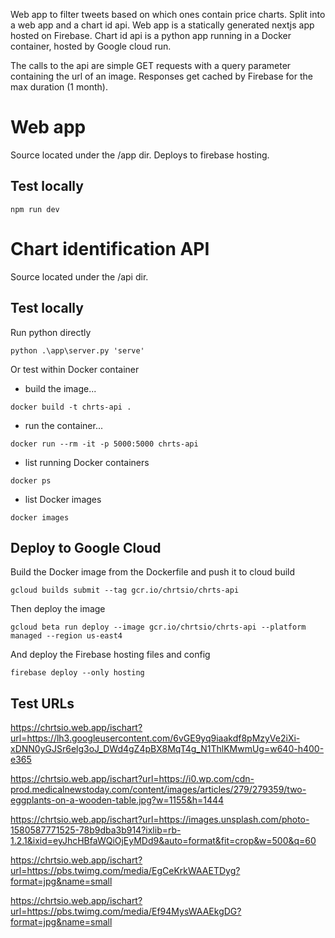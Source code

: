 
Web app to filter tweets based on which ones contain price charts. Split into a web app and a chart id api.
Web app is a statically generated nextjs app hosted on Firebase. Chart id api is a python app running in a Docker
container, hosted by Google cloud run.

The calls to the api are simple GET requests with a query parameter containing the url of an image. Responses get cached
by Firebase for the max duration (1 month).

# Web app

Source located under the /app dir.
Deploys to firebase hosting.

## Test locally

```
npm run dev
```

# Chart identification API

Source located under the /api dir.

## Test locally

Run python directly
```
python .\app\server.py 'serve' 
```

Or test within Docker container

- build the image...
```
docker build -t chrts-api . 
```

- run the container...
```
docker run --rm -it -p 5000:5000 chrts-api
```

- list running Docker containers
```
docker ps
```
- list Docker images
```
docker images
```

## Deploy to Google Cloud

Build the Docker image from the Dockerfile and push it to cloud build

```
gcloud builds submit --tag gcr.io/chrtsio/chrts-api
```
Then deploy the image
```
gcloud beta run deploy --image gcr.io/chrtsio/chrts-api --platform managed --region us-east4
```
And deploy the Firebase hosting files and config
```
firebase deploy --only hosting
```

## Test URLs

https://chrtsio.web.app/ischart?url=https://lh3.googleusercontent.com/6vGE9yq9iaakdf8pMzyVe2iXi-xDNN0yGJSr6elg3oJ_DWd4gZ4pBX8MqT4g_N1ThlKMwmUg=w640-h400-e365

https://chrtsio.web.app/ischart?url=https://i0.wp.com/cdn-prod.medicalnewstoday.com/content/images/articles/279/279359/two-eggplants-on-a-wooden-table.jpg?w=1155&h=1444

https://chrtsio.web.app/ischart?url=https://images.unsplash.com/photo-1580587771525-78b9dba3b914?ixlib=rb-1.2.1&ixid=eyJhcHBfaWQiOjEyMDd9&auto=format&fit=crop&w=500&q=60

https://chrtsio.web.app/ischart?url=https://pbs.twimg.com/media/EgCeKrkWAAETDyg?format=jpg&name=small

https://chrtsio.web.app/ischart?url=https://pbs.twimg.com/media/Ef94MysWAAEkgDG?format=jpg&name=small